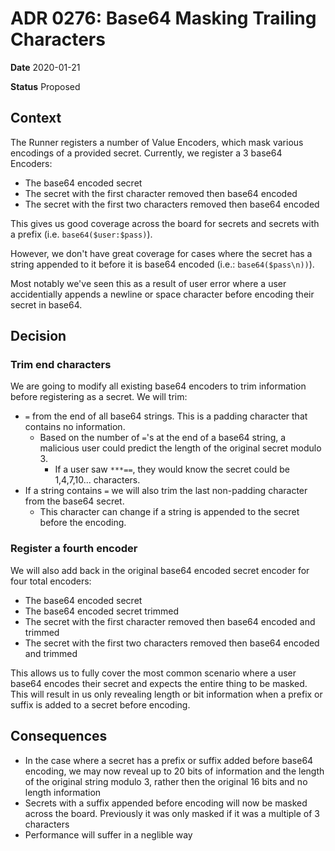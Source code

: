 # ADR 0276: Base64 Masking Trailing Characters

**Date** 2020-01-21

**Status** Proposed

## Context

The Runner registers a number of Value Encoders, which mask various encodings of a provided secret. Currently, we register a 3 base64 Encoders:
- The base64 encoded secret
- The secret with the first character removed then base64 encoded
- The secret with the first two characters removed then base64 encoded

This gives us good coverage across the board for secrets and secrets with a prefix (i.e. `base64($user:$pass)`).

However, we don't have great coverage for cases where the secret has a string appended to it before it is base64 encoded (i.e.: `base64($pass\n))`). 

Most notably we've seen this as a result of user error where a user accidentially appends a newline or space character before encoding their secret in base64.

## Decision

### Trim end characters

We are going to modify all existing base64 encoders to trim information before registering as a secret.
We will trim:
- `=` from the end of all base64 strings. This is a padding character that contains no information. 
  - Based on the number of `=`'s at the end of a base64 string, a malicious user could predict the length of the original secret modulo 3. 
    - If a user saw `***==`, they would know the secret could be 1,4,7,10... characters.
- If a string contains `=` we will also trim the last non-padding character from the base64 secret.
  - This character can change if a string is appended to the secret before the encoding.


### Register a fourth encoder

We will also add back in the original base64 encoded secret encoder for four total encoders:
- The base64 encoded secret
- The base64 encoded secret trimmed
- The secret with the first character removed then base64 encoded and trimmed
- The secret with the first two characters removed then base64 encoded and trimmed

This allows us to fully cover the most common scenario where a user base64 encodes their secret and expects the entire thing to be masked.
This will result in us only revealing length or bit information when a prefix or suffix is added to a secret before encoding. 

## Consequences

- In the case where a secret has a prefix or suffix added before base64 encoding, we may now reveal up to 20 bits of information and the length of the original string modulo 3, rather then the original 16 bits and no length information
- Secrets with a suffix appended before encoding will now be masked across the board. Previously it was only masked if it was a multiple of 3 characters
- Performance will suffer in a neglible way
